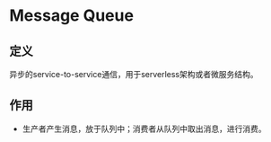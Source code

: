 # Message Queue
## 定义
异步的service-to-service通信，用于serverless架构或者微服务结构。

## 作用
- 生产者产生消息，放于队列中；消费者从队列中取出消息，进行消费。